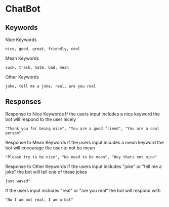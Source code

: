 # ChatBot

## Keywords
Nice Keywords
```
nice, good, great, friendly, cool
```
Mean Keywords
```
suck, trash, hate, bad, mean
```
Other Keywords
```
joke, tell me a joke, real, are you real
```
## Responses

Response to Nice Keywords
If the users input includes a nice keyword the bot will respond to the user nicely
```
"Thank you for being nice", "You are a good friend", "You are a cool person"
```

Response to Mean Keywords
If the users input incudes a mean keyword the bot will encourage the user to not be mean
```
"Please try to be nice", "No need to be mean", "Hey thats not nice"
```

Response to Other Keywords
If the users input includes "joke" or "tell me a joke" the bot will tell one of these jokes
```"What is the best time to go to a dentist? Tooth Hurty", "How does NASA organize a party? They planet.", "What did the ocean say to the other ocean? Nothing they 
just waved"
```
If the users input includes "real" or "are you real" the bot will respond with
```
"No I am not real, I am a bot"
```
